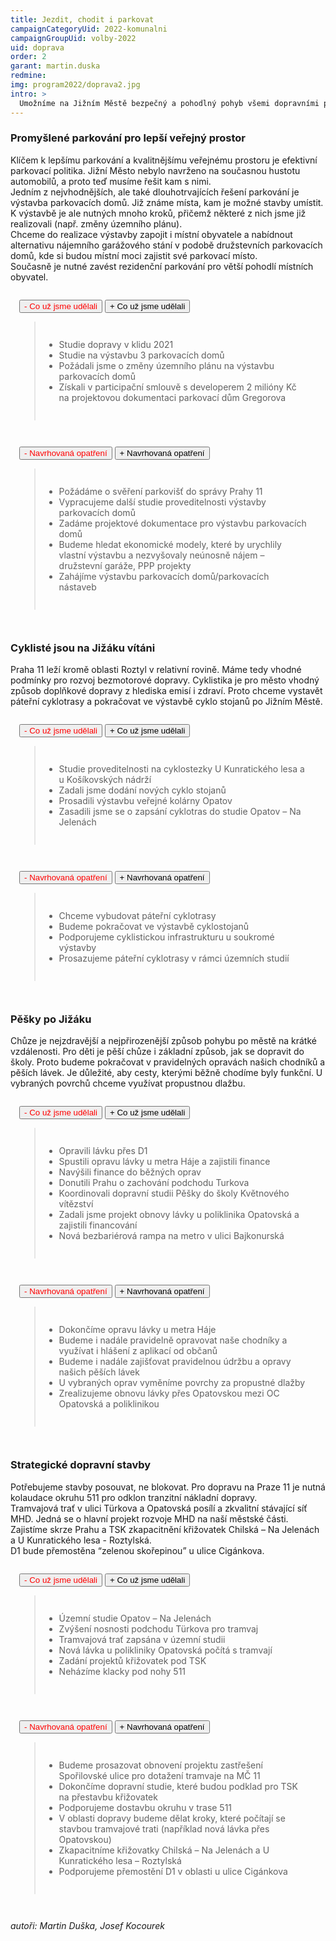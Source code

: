 ```yaml
---
title: Jezdit, chodit i parkovat
campaignCategoryUid: 2022-komunalni
campaignGroupUid: volby-2022
uid: doprava
order: 2
garant: martin.duska
redmine: 
img: program2022/doprava2.jpg
intro: >
  Umožníme na Jižním Městě bezpečný a pohodlný pohyb všemi dopravními prostředky. Podporujeme rozvoj cyklistických tras, páteřních komunikací a rekonstrukce tras pro pěší. Prosazujeme výstavbu parkovacích domů pro místní obyvatele. I nadále chceme být premiantem v zavádění dobíjecích stanic pro elektromobily.
---
```


### Promyšlené parkování pro lepší veřejný prostor<br>
Klíčem k lepšímu parkování a kvalitnějšímu veřejnému prostoru je efektivní parkovací politika. Jižní Město nebylo navrženo na současnou hustotu automobilů, a proto teď musíme řešit kam s nimi. <br>
Jedním z nejvhodnějších, ale také dlouhotrvajících řešení parkování je výstavba parkovacích domů. Již známe místa, kam je možné stavby umístit. K výstavbě je ale nutných mnoho kroků, přičemž některé z nich jsme již realizovali (např. změny územního plánu).<br>
Chceme do realizace výstavby zapojit i místní obyvatele a nabídnout alternativu nájemního garážového stání v podobě družstevních parkovacích domů, kde si budou místní moci zajistit své parkovací místo.<br>
Současně je nutné zavést rezidenční parkování pro větší pohodlí místních obyvatel.

<div class="resenicko">
<button class="hide">- Co už jsme udělali</button>
<button class="show">+ Co už jsme udělali</button>

<div class="text">
<blockquote style="border:margin:1em;1px solid black;padding:1em">  
<ul>
<li> Studie dopravy v klidu 2021    </li>
<li> Studie na výstavbu 3 parkovacích domů   </li>
<li> Požádali jsme o změny územního plánu na výstavbu parkovacích domů   </li>
<li> Získali v participační smlouvě s developerem 2 milióny Kč na projektovou dokumentaci parkovací dům Gregorova  </li>
</ul>
</blockquote>
</div>
</div>


<div class="resenicko">
<button class="hide">- Navrhovaná opatření</button>
<button class="show">+ Navrhovaná opatření</button>

<div class="text">
<blockquote style="border:margin:1em;1px solid black;padding:1em">  
<ul>
<li> Požádáme o svěření parkovišť do správy Prahy 11   </li>
<li> Vypracujeme další studie proveditelnosti výstavby parkovacích domů  </li>
<li> Zadáme projektové dokumentace pro výstavbu parkovacích domů   </li>
<li> Budeme hledat ekonomické modely, které by urychlily vlastní výstavbu a nezvyšovaly neúnosně nájem – družstevní garáže, PPP projekty </li>
<li> Zahájíme výstavbu parkovacích domů/parkovacích nástaveb  </li>
</ul>
</blockquote>
</div>
</div>


### Cyklisté jsou na Jižáku vítáni<br>
Praha 11 leží kromě oblasti Roztyl v relativní rovině. Máme tedy vhodné podmínky pro rozvoj bezmotorové dopravy. Cyklistika je pro město vhodný způsob doplňkové dopravy z hlediska emisí i zdraví. Proto chceme vystavět páteřní cyklotrasy a pokračovat ve výstavbě cyklo stojanů po Jižním Městě.


<div class="resenicko">
<button class="hide">- Co už jsme udělali</button>
<button class="show">+ Co už jsme udělali</button>

<div class="text">
<blockquote style="border:margin:1em;1px solid black;padding:1em">  
<ul>
<li> Studie proveditelnosti na cyklostezky U Kunratického lesa a u Košíkovských nádrží</li>
<li> Zadali jsme dodání nových cyklo stojanů  </li>
<li> Prosadili výstavbu veřejné kolárny Opatov  </li>
<li> Zasadili jsme se o zapsání cyklotras do studie Opatov – Na Jelenách  </li>
</ul>
</blockquote>
</div>
</div>

<div class="resenicko">
<button class="hide">- Navrhovaná opatření</button>
<button class="show">+ Navrhovaná opatření</button>

<div class="text">
<blockquote style="border:margin:1em;1px solid black;padding:1em">  
<ul>
<li> Chceme vybudovat páteřní cyklotrasy   </li>
<li> Budeme pokračovat ve výstavbě cyklostojanů   </li>
<li> Podporujeme cyklistickou infrastrukturu u soukromé výstavby   </li>
<li> Prosazujeme páteřní cyklotrasy v rámci územních studií  </li>
</ul>
</blockquote>
</div>
</div>



### Pěšky po Jižáku<br>
Chůze je nejzdravější a nejpřirozenější způsob pohybu po městě na krátké vzdálenosti.  Pro děti je pěší chůze i základní způsob, jak se dopravit do školy.
Proto budeme pokračovat v pravidelných opravách našich chodníků a pěších lávek. Je důležité, aby cesty, kterými běžně chodíme byly funkční. U vybraných povrchů chceme využívat propustnou dlažbu.

<div class="resenicko">
<button class="hide">- Co už jsme udělali</button>
<button class="show">+ Co už jsme udělali</button>

<div class="text">
<blockquote style="border:margin:1em;1px solid black;padding:1em">  
<ul>
<li> Opravili lávku přes D1   </li>
<li> Spustili opravu lávky u metra Háje a zajistili finance  </li>
<li> Navýšili finance do běžných oprav   </li>
<li> Donutili Prahu o zachování podchodu Turkova  </li>
<li> Koordinovali dopravní studii Pěšky do školy Květnového vítězství  </li>
<li> Zadali jsme projekt obnovy lávky u poliklinika Opatovská a zajistili financování   </li>
<li> Nová bezbariérová rampa na metro v ulici Bajkonurská   </li>
</ul>
</blockquote>
</div>
</div>

<div class="resenicko">
<button class="hide">- Navrhovaná opatření</button>
<button class="show">+ Navrhovaná opatření</button>

<div class="text">
<blockquote style="border:margin:1em;1px solid black;padding:1em">  
<ul>
<li> Dokončíme opravu lávky u metra Háje   </li>
<li> Budeme i nadále pravidelně opravovat naše chodníky a využívat i hlášení z aplikací od občanů  </li>
<li> Budeme i nadále zajišťovat pravidelnou údržbu a opravy našich pěších lávek   </li>
<li> U vybraných oprav vyměníme povrchy za propustné dlažby  </li>
<li> Zrealizujeme obnovu lávky přes Opatovskou mezi OC Opatovská a poliklinikou  </li>
  </ul>
</blockquote>
</div>
</div>







### Strategické dopravní stavby<br>
Potřebujeme stavby posouvat, ne blokovat.  Pro dopravu na Praze 11 je nutná kolaudace okruhu 511 pro odklon tranzitní nákladní dopravy. <br>
Tramvajová trať v ulici Türkova a Opatovská posílí a zkvalitní stávající síť MHD. Jedná se o hlavní projekt rozvoje MHD na naší městské části.<br>
Zajistíme skrze Prahu a TSK zkapacitnění křižovatek Chilská – Na Jelenách a U Kunratického lesa - Roztylská.<br>
D1 bude přemostěna “zelenou skořepinou” u ulice Cigánkova.<br>





<div class="resenicko">
<button class="hide">- Co už jsme udělali</button>
<button class="show">+ Co už jsme udělali</button>

<div class="text">
<blockquote style="border:margin:1em;1px solid black;padding:1em">  
<ul>
<li> Územní studie Opatov – Na Jelenách   </li>
<li> Zvýšení nosnosti podchodu Türkova pro tramvaj   </li>
<li> Tramvajová trať zapsána v územní studii   </li>
<li> Nová lávka u polikliniky Opatovská počítá s tramvají  </li>
<li> Zadání projektů křižovatek pod TSK  </li>
<li> Neházíme klacky pod nohy 511  </li>
</ul>
</blockquote>
</div>
</div>

<div class="resenicko">
<button class="hide">- Navrhovaná opatření</button>
<button class="show">+ Navrhovaná opatření</button>
<div class="text">
<blockquote style="border:margin:1em;1px solid black;padding:1em">  
<ul>
<li> Budeme prosazovat obnovení projektu zastřešení Spořilovské ulice pro dotažení tramvaje na MČ 11</li>
<li> Dokončíme dopravní studie, které budou podklad pro TSK na přestavbu křižovatek</li>
<li> Podporujeme dostavbu okruhu v trase 511</li>
<li> V oblasti dopravy budeme dělat kroky, které počítají se stavbou tramvajové trati (například nová lávka přes Opatovskou)</li>
<li> Zkapacitníme křižovatky Chilská – Na Jelenách a U Kunratického lesa – Roztylská</li>
<li> Podporujeme přemostění D1 v oblasti u ulice Cigánkova</li>
</ul>
</blockquote>
</div>
</div>

*autoři: Martin Duška, Josef Kocourek*

<style>
  .resenicko  button.hide { color: red; }
  .resenicko  button.show { color: gren; }  
  .resenicko { padding:1em; }  
</style>

<script type="text/javascript" src="https://ajax.googleapis.com/ajax/libs/jquery/1.7.2/jquery.min.js"></script>

<script>
$(document).ready(function(){
 $('.resenicko .hide').hide();
 $('.resenicko .text').hide();
  $(".resenicko .hide").click(function(){
    $(this).parent().children('.hide').hide();
    $(this).parent().children('.show').show();
    $(this).parent().children('.text').slideUp('normal;');;
  });
  $(".resenicko .show").click(function(){
    $(this).parent().children('.hide').show();
    $(this).parent().children('.show').hide();
    $(this).parent().children('.text').slideDown('normal;');;
  });
});
</script>

